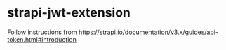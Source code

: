 # strapi-jwt-extension

Follow instructions from 
https://strapi.io/documentation/v3.x/guides/api-token.html#introduction
